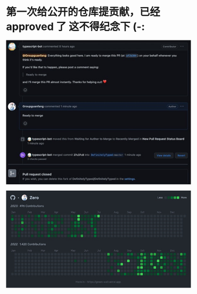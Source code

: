 # 第一次给公开的仓库提贡献，已经 approved 了 这不得纪念下 (-:

![Github Issue](./static/2023-7-3-12:34/Github-Issue.png)

![Github Contribute](./static/2023-7-3-12:34/Github-Contribute.png)
